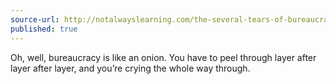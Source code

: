 ```yaml
---
source-url: http://notalwayslearning.com/the-several-tears-of-bureaucracy/31739
published: true
---
```


<p>Oh, well, bureaucracy is like an onion. You have to peel through layer after layer after layer, and you’re crying the whole way through.</p>


